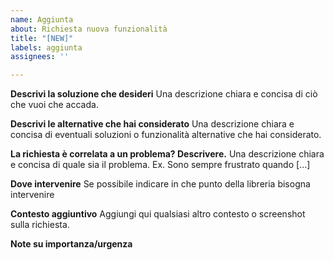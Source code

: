 ```yaml
---
name: Aggiunta
about: Richiesta nuova funzionalità
title: "[NEW]"
labels: aggiunta
assignees: ''

---
```


**Descrivi la soluzione che desideri**
Una descrizione chiara e concisa di ciò che vuoi che accada.

**Descrivi le alternative che hai considerato**
Una descrizione chiara e concisa di eventuali soluzioni o funzionalità alternative che hai considerato.

**La richiesta è correlata a un problema? Descrivere.**
Una descrizione chiara e concisa di quale sia il problema. Ex. Sono sempre frustrato quando [...]

**Dove intervenire**
Se possibile indicare in che punto della libreria bisogna intervenire

**Contesto aggiuntivo**
Aggiungi qui qualsiasi altro contesto o screenshot sulla richiesta.

**Note su importanza/urgenza**
